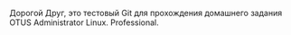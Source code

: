 Дорогой Друг, это тестовый Git для прохождения домашнего задания OTUS Administrator Linux. Professional.
